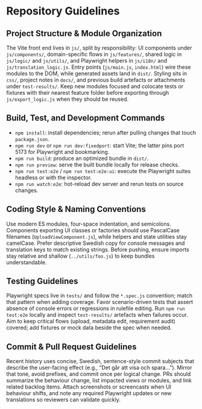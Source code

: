 # Repository Guidelines

## Project Structure & Module Organization
The Vite front end lives in `js/`, split by responsibility: UI components under `js/components/`, domain-specific flows in `js/features/`, shared logic in `js/logic/` and `js/utils/`, and Playwright helpers in `js/i18n/` and `js/translation_logic.js`. Entry points (`js/main.js`, `index.html`) wire these modules to the DOM, while generated assets land in `dist/`. Styling sits in `css/`, project notes in `docs/`, and previous build artefacts or attachments under `test-results/`. Keep new modules focused and colocate tests or fixtures with their nearest feature folder before exporting through `js/export_logic.js` when they should be reused.

## Build, Test, and Development Commands
- `npm install`: install dependencies; rerun after pulling changes that touch `package.json`.
- `npm run dev` or `npm run dev:fixedport`: start Vite; the latter pins port 5173 for Playwright and bookmarking.
- `npm run build`: produce an optimized bundle in `dist/`.
- `npm run preview`: serve the built bundle locally for release checks.
- `npm run test:e2e` / `npm run test:e2e:ui`: execute the Playwright suites headless or with the inspector.
- `npm run watch:e2e`: hot-reload dev server and rerun tests on source changes.

## Coding Style & Naming Conventions
Use modern ES modules, four-space indentation, and semicolons. Components exporting UI classes or factories should use PascalCase filenames (`UploadViewComponent.js`), while helpers and state utilities stay camelCase. Prefer descriptive Swedish copy for console messages and translation keys to match existing strings. Before pushing, ensure imports stay relative and shallow (`../utils/foo.js`) to keep bundles understandable.

## Testing Guidelines
Playwright specs live in `tests/` and follow the `*.spec.js` convention; match that pattern when adding coverage. Favor scenario-driven tests that assert absence of console errors or regressions in rulefile editing. Run `npm run test:e2e` locally and inspect `test-results/` artefacts when failures occur. Aim to keep critical flows (upload, metadata edit, requirement audit) covered; add fixtures or mock data beside the spec when needed.

## Commit & Pull Request Guidelines
Recent history uses concise, Swedish, sentence-style commit subjects that describe the user-facing effect (e.g., “Det går att visa och spara…”). Mirror that tone, avoid prefixes, and commit once per logical change. PRs should summarize the behaviour change, list impacted views or modules, and link related backlog items. Attach screenshots or screencasts when UI behaviour shifts, and note any required Playwright updates or new translations so reviewers can validate quickly.

